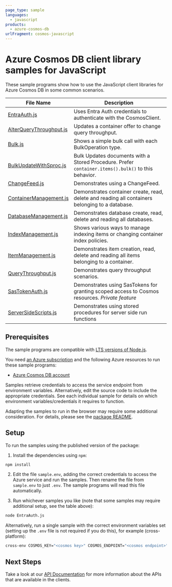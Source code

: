 ```yaml
---
page_type: sample
languages:
  - javascript
products:
  - azure-cosmos-db
urlFragment: cosmos-javascript
---
```


# Azure Cosmos DB client library samples for JavaScript

These sample programs show how to use the JavaScript client libraries for Azure Cosmos DB in some common scenarios.

| **File Name**                                   | **Description**                                                                                     |
| ----------------------------------------------- | --------------------------------------------------------------------------------------------------- |
| [EntraAuth.js][entraauth]                       | Uses Entra Auth credentials to authenticate with the CosmosClient.                                  |
| [AlterQueryThroughput.js][alterquerythroughput] | Updates a container offer to change query throughput.                                               |
| [Bulk.js][bulk]                                 | Shows a simple bulk call with each BulkOperation type.                                              |
| [BulkUpdateWithSproc.js][bulkupdatewithsproc]   | Bulk Updates documents with a Stored Procedure. Prefer `container.items().bulk()` to this behavior. |
| [ChangeFeed.js][changefeed]                     | Demonstrates using a ChangeFeed.                                                                    |
| [ContainerManagement.js][containermanagement]   | Demonstrates container create, read, delete and reading all containers belonging to a database.     |
| [DatabaseManagement.js][databasemanagement]     | Demonstrates database create, read, delete and reading all databases.                               |
| [IndexManagement.js][indexmanagement]           | Shows various ways to manage indexing items or changing container index policies.                   |
| [ItemManagement.js][itemmanagement]             | Demonstrates item creation, read, delete and reading all items belonging to a container.            |
| [QueryThroughput.js][querythroughput]           | Demonstrates query throughput scenarios.                                                            |
| [SasTokenAuth.js][sastokenauth]                 | Demonstrates using SasTokens for granting scoped access to Cosmos resources. _Private feature_      |
| [ServerSideScripts.js][serversidescripts]       | Demonstrates using stored procedures for server side run functions                                  |

## Prerequisites

The sample programs are compatible with [LTS versions of Node.js](https://github.com/nodejs/release#release-schedule).

You need [an Azure subscription][freesub] and the following Azure resources to run these sample programs:

- [Azure Cosmos DB account][createinstance_azurecosmosdbaccount]

Samples retrieve credentials to access the service endpoint from environment variables. Alternatively, edit the source code to include the appropriate credentials. See each individual sample for details on which environment variables/credentials it requires to function.

Adapting the samples to run in the browser may require some additional consideration. For details, please see the [package README][package].

## Setup

To run the samples using the published version of the package:

1. Install the dependencies using `npm`:

```bash
npm install
```

2. Edit the file `sample.env`, adding the correct credentials to access the Azure service and run the samples. Then rename the file from `sample.env` to just `.env`. The sample programs will read this file automatically.

3. Run whichever samples you like (note that some samples may require additional setup, see the table above):

```bash
node EntraAuth.js
```

Alternatively, run a single sample with the correct environment variables set (setting up the `.env` file is not required if you do this), for example (cross-platform):

```bash
cross-env COSMOS_KEY="<cosmos key>" COSMOS_ENDPOINT="<cosmos endpoint>" COSMOS_CONTAINER="<cosmos container>" node EntraAuth.js
```

## Next Steps

Take a look at our [API Documentation][apiref] for more information about the APIs that are available in the clients.

[entraauth]: https://github.com/Azure/azure-sdk-for-js/blob/main/sdk/cosmosdb/cosmos/samples/v3/javascript/EntraAuth.js
[alterquerythroughput]: https://github.com/Azure/azure-sdk-for-js/blob/main/sdk/cosmosdb/cosmos/samples/v3/javascript/AlterQueryThroughput.js
[bulk]: https://github.com/Azure/azure-sdk-for-js/blob/main/sdk/cosmosdb/cosmos/samples/v3/javascript/Bulk.js
[bulkupdatewithsproc]: https://github.com/Azure/azure-sdk-for-js/blob/main/sdk/cosmosdb/cosmos/samples/v3/javascript/BulkUpdateWithSproc.js
[changefeed]: https://github.com/Azure/azure-sdk-for-js/blob/main/sdk/cosmosdb/cosmos/samples/v3/javascript/ChangeFeed.js
[containermanagement]: https://github.com/Azure/azure-sdk-for-js/blob/main/sdk/cosmosdb/cosmos/samples/v3/javascript/ContainerManagement.js
[databasemanagement]: https://github.com/Azure/azure-sdk-for-js/blob/main/sdk/cosmosdb/cosmos/samples/v3/javascript/DatabaseManagement.js
[indexmanagement]: https://github.com/Azure/azure-sdk-for-js/blob/main/sdk/cosmosdb/cosmos/samples/v3/javascript/IndexManagement.js
[itemmanagement]: https://github.com/Azure/azure-sdk-for-js/blob/main/sdk/cosmosdb/cosmos/samples/v3/javascript/ItemManagement.js
[querythroughput]: https://github.com/Azure/azure-sdk-for-js/blob/main/sdk/cosmosdb/cosmos/samples/v3/javascript/QueryThroughput.js
[sastokenauth]: https://github.com/Azure/azure-sdk-for-js/blob/main/sdk/cosmosdb/cosmos/samples/v3/javascript/SasTokenAuth.js
[serversidescripts]: https://github.com/Azure/azure-sdk-for-js/blob/main/sdk/cosmosdb/cosmos/samples/v3/javascript/ServerSideScripts.js
[apiref]: https://learn.microsoft.com/javascript/api/@azure/cosmos
[freesub]: https://azure.microsoft.com/free/
[createinstance_azurecosmosdbaccount]: https://learn.microsoft.com/azure/cosmos-db/how-to-manage-database-account#create-an-account
[package]: https://github.com/Azure/azure-sdk-for-js/tree/main/sdk/cosmosdb/cosmos/README.md
